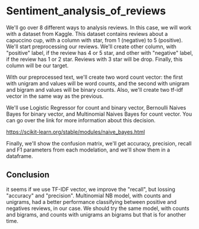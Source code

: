 # Sentiment_analysis_of_reviews

We'll go over 8 different ways to analysis reviews. In this case, we will work with a dataset from Kaggle. This dataset contains reviews about a capuccino cup, with a column with star, from 1 (negative) to 5 (positive). We'll start preprocessing our reviews. We'll create other column, with "positive" label, if the review has 4 or 5 star, and other with "negative" label, if the review has 1 or 2 star. Reviews with 3 star will be drop. Finally, this column will be our target.

With our preprocessed text, we'll create two word count vector: the first with unigram and values will be word counts, and the second with unigram and bigram and values will be binary counts. Also, we'll create two tf-idf vector in the same way as the previous.

We'll use Logistic Regressor for count and binary vector, Bernoulli Naives Bayes for binary vector, and Multinomial Naives Bayes for count vector. You can go over the link for more information about this decision.

https://scikit-learn.org/stable/modules/naive_bayes.html


Finally, we'll show the confusion matrix, we'll get accuracy, precision, recall and F1 parameters from each modelation, and we'll show them in a dataframe.

## Conclusion
it seems if we use TF-IDF vector, we improve the "recall", but lossing "accuracy" and "precision". Multinomial NB model, with counts and unigrams, had a better performance classifying between positive and negatives reviews, in our case. We should try the same model, with counts and bigrams, and counts with unigrams an bigrams but that is for another time.

